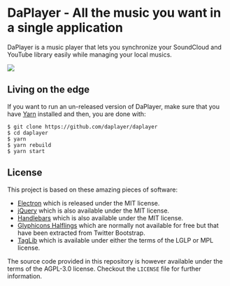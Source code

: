 # DaPlayer - All the music you want in a single application

DaPlayer is a music player that lets you synchronize your SoundCloud and
YouTube library easily while managing your local musics.

![](http://robin.alwaysdata.net/daplayer.png)

## Living on the edge

If you want to run an un-released version of DaPlayer, make sure that you
have [Yarn](https://yarnpkg.com/) installed and then, you are done with:

~~~
$ git clone https://github.com/daplayer/daplayer
$ cd daplayer
$ yarn
$ yarn rebuild
$ yarn start
~~~

## License

This project is based on these amazing pieces of software:

* [Electron](http://electron.atom.io) which is released under the MIT license.
* [jQuery](http://jquery.com) which is also available under the MIT license.
* [Handlebars](http://handlebarsjs.com/) which is also available under the MIT
  license.
* [Glyphicons Halflings](http://glyphicons.com/) which are normally not available
  for free but that have been extracted from Twitter Bootstrap.
* [TagLib](http://taglib.github.io) which is available under either the terms of
  the LGLP or MPL license.

The source code provided in this repository is however available under the terms
of the AGPL-3.0 license. Checkout the `LICENSE` file for further information.
